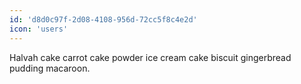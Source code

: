 ```yaml
---
id: 'd8d0c97f-2d08-4108-956d-72cc5f8c4e2d'
icon: 'users'
---
```


Halvah cake carrot cake powder ice cream cake biscuit gingerbread pudding
macaroon.
